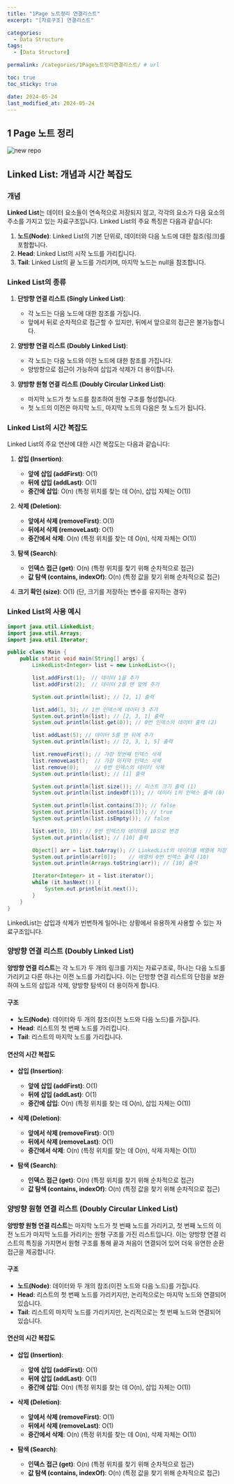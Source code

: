 ```yaml
---
title: "1Page 노트정리 연결리스트"
excerpt: "[자료구조] 연결리스트"

categories:
  - Data Structure
tags:
  - [Data Structure]

permalink: /categories/1Page노트정리연결리스트/ # url

toc: true
toc_sticky: true

date: 2024-05-24
last_modified_at: 2024-05-24
---
```


## 1 Page 노트 정리

![new repo](/assets/images/posts_img/Data-Structure/LinkedList.jpg)


## Linked List: 개념과 시간 복잡도

### 개념

**Linked List**는 데이터 요소들이 연속적으로 저장되지 않고, 각각의 요소가 다음 요소의 주소를 가지고 있는 자료구조입니다. Linked List의 주요 특징은 다음과 같습니다:

1. **노드(Node)**: Linked List의 기본 단위로, 데이터와 다음 노드에 대한 참조(링크)를 포함합니다.
2. **Head**: Linked List의 시작 노드를 가리킵니다.
3. **Tail**: Linked List의 끝 노드를 가리키며, 마지막 노드는 null을 참조합니다.

### Linked List의 종류

1. **단방향 연결 리스트 (Singly Linked List)**:
   - 각 노드는 다음 노드에 대한 참조를 가집니다.
   - 앞에서 뒤로 순차적으로 접근할 수 있지만, 뒤에서 앞으로의 접근은 불가능합니다.

2. **양방향 연결 리스트 (Doubly Linked List)**:
   - 각 노드는 다음 노드와 이전 노드에 대한 참조를 가집니다.
   - 양방향으로 접근이 가능하여 삽입과 삭제가 더 용이합니다.

3. **양방향 원형 연결 리스트 (Doubly Circular Linked List)**:
   - 마지막 노드가 첫 노드를 참조하여 원형 구조를 형성합니다.
   - 첫 노드의 이전은 마지막 노드, 마지막 노드의 다음은 첫 노드가 됩니다.

### Linked List의 시간 복잡도

Linked List의 주요 연산에 대한 시간 복잡도는 다음과 같습니다:

1. **삽입 (Insertion)**:
   - **앞에 삽입 (addFirst)**: O(1)
   - **뒤에 삽입 (addLast)**: O(1)
   - **중간에 삽입**: O(n) (특정 위치를 찾는 데 O(n), 삽입 자체는 O(1))

2. **삭제 (Deletion)**:
   - **앞에서 삭제 (removeFirst)**: O(1)
   - **뒤에서 삭제 (removeLast)**: O(1)
   - **중간에서 삭제**: O(n) (특정 위치를 찾는 데 O(n), 삭제 자체는 O(1))

3. **탐색 (Search)**:
   - **인덱스 접근 (get)**: O(n) (특정 위치를 찾기 위해 순차적으로 접근)
   - **값 탐색 (contains, indexOf)**: O(n) (특정 값을 찾기 위해 순차적으로 접근)

4. **크기 확인 (size)**: O(1) (단, 크기를 저장하는 변수를 유지하는 경우)

### Linked List의 사용 예시

```java
import java.util.LinkedList;
import java.util.Arrays;
import java.util.Iterator;

public class Main {
    public static void main(String[] args) {
        LinkedList<Integer> list = new LinkedList<>();

        list.addFirst(1);  // 데이터 1을 추가
        list.addFirst(2);  // 데이터 2를 맨 앞에 추가

        System.out.println(list); // [2, 1] 출력

        list.add(1, 3); // 1번 인덱스에 데이터 3 추가 
        System.out.println(list); // [2, 3, 1] 출력
        System.out.println(list.get(0)); // 0번 인덱스의 데이터 출력 (2)   

        list.addLast(5); // 데이터 5를 맨 뒤에 추가
        System.out.println(list); // [2, 3, 1, 5] 출력 

        list.removeFirst(); // 가장 첫번째 인덱스 삭제
        list.removeLast();  // 가장 마지막 인덱스 삭제
        list.remove(0);     // 0번 인덱스의 데이터 삭제
        System.out.println(list); // [1] 출력 

        System.out.println(list.size()); // 리스트 크기 출력 (1)        
        System.out.println(list.indexOf(1)); // 데이터 1의 인덱스 출력 (0)

        System.out.println(list.contains(3)); // false
        System.out.println(list.contains(1)); // true
        System.out.println(list.isEmpty()); // false

        list.set(0, 10); // 0번 인덱스의 데이터를 10으로 변경
        System.out.println(list); // [10] 출력

        Object[] arr = list.toArray(); // LinkedList의 데이터를 배열에 저장
        System.out.println(arr[0]);    // 배열의 0번 인덱스 출력 (10)
        System.out.println(Arrays.toString(arr)); // [10] 출력

        Iterator<Integer> it = list.iterator();
        while (it.hasNext()) {
            System.out.println(it.next());
        }
    }
}
```

LinkedList는 삽입과 삭제가 빈번하게 일어나는 상황에서 유용하게 사용할 수 있는 자료구조입니다.

### 양방향 연결 리스트 (Doubly Linked List)

**양방향 연결 리스트**는 각 노드가 두 개의 링크를 가지는 자료구조로, 하나는 다음 노드를 가리키고 다른 하나는 이전 노드를 가리킵니다. 이는 단방향 연결 리스트의 단점을 보완하여 노드의 삽입과 삭제, 양방향 탐색이 더 용이하게 합니다.

#### 구조

- **노드(Node)**: 데이터와 두 개의 참조(이전 노드와 다음 노드)를 가집니다.
- **Head**: 리스트의 첫 번째 노드를 가리킵니다.
- **Tail**: 리스트의 마지막 노드를 가리킵니다.

#### 연산의 시간 복잡도

- **삽입 (Insertion)**:
  - **앞에 삽입 (addFirst)**: O(1)
  - **뒤에 삽입 (addLast)**: O(1)
  - **중간에 삽입**: O(n) (특정 위치를 찾는 데 O(n), 삽입 자체는 O(1))

- **삭제 (Deletion)**:
  - **앞에서 삭제 (removeFirst)**: O(1)
  - **뒤에서 삭제 (removeLast)**: O(1)
  - **중간에서 삭제**: O(n) (특정 위치를 찾는 데 O(n), 삭제 자체는 O(1))

- **탐색 (Search)**:
  - **인덱스 접근 (get)**: O(n) (특정 위치를 찾기 위해 순차적으로 접근)
  - **값 탐색 (contains, indexOf)**: O(n) (특정 값을 찾기 위해 순차적으로 접근)

### 양방향 원형 연결 리스트 (Doubly Circular Linked List)

**양방향 원형 연결 리스트**는 마지막 노드가 첫 번째 노드를 가리키고, 첫 번째 노드의 이전 노드가 마지막 노드를 가리키는 원형 구조를 가진 리스트입니다. 이는 양방향 연결 리스트의 특징을 가지면서 원형 구조를 통해 끝과 처음이 연결되어 있어 더욱 유연한 순환 접근을 제공합니다.

#### 구조

- **노드(Node)**: 데이터와 두 개의 참조(이전 노드와 다음 노드)를 가집니다.
- **Head**: 리스트의 첫 번째 노드를 가리키지만, 논리적으로는 마지막 노드와 연결되어 있습니다.
- **Tail**: 리스트의 마지막 노드를 가리키지만, 논리적으로는 첫 번째 노드와 연결되어 있습니다.

#### 연산의 시간 복잡도

- **삽입 (Insertion)**:
  - **앞에 삽입 (addFirst)**: O(1)
  - **뒤에 삽입 (addLast)**: O(1)
  - **중간에 삽입**: O(n) (특정 위치를 찾는 데 O(n), 삽입 자체는 O(1))

- **삭제 (Deletion)**:
  - **앞에서 삭제 (removeFirst)**: O(1)
  - **뒤에서 삭제 (removeLast)**: O(1)
  - **중간에서 삭제**: O(n) (특정 위치를 찾는 데 O(n), 삭제 자체는 O(1))

- **탐색 (Search)**:
  - **인덱스 접근 (get)**: O(n) (특정 위치를 찾기 위해 순차적으로 접근)
  - **값 탐색 (contains, indexOf)**: O(n) (특정 값을 찾기 위해 순차적으로 접근)

